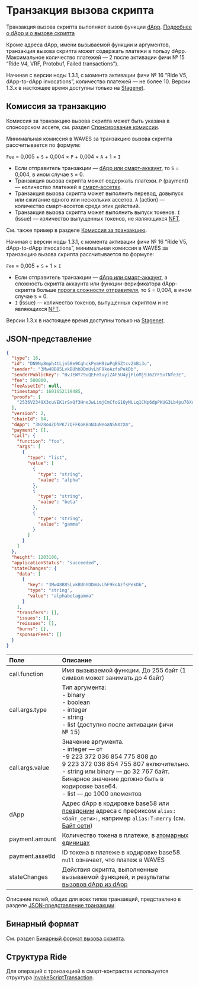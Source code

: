 # Транзакция вызова скрипта

Транзакция вызова скрипта выполняет вызов функции [dApp](/ru/blockchain/account/dapp). [Подробнее о dApp и о вызове скрипта](/ru/building-apps/smart-contracts/what-is-a-dapp)

Кроме адреса dApp, имени вызываемой функции и аргументов, транзакция вызова скрипта может содержать платежи в пользу dApp. Максимальное количество платежей — 2 после активации фичи №&nbsp;15 “Ride V4, VRF, Protobuf, Failed transactions”).

Начиная с версии ноды 1.3.1, с момента активации фичи №&nbsp;16 “Ride V5, dApp-to-dApp invocations”, количество платежей — не более 10. Версии 1.3.x в настоящее время доступны только на [Stagenet](/ru/blockchain/blockchain-network/).

## Комиссия за транзакцию

Комиссия за транзакцию вызова скрипта может быть указана в спонсорском ассете, см. раздел [Спонсирование комиссии](/ru/blockchain/waves-protocol/sponsored-fee).

Минимальная комиссия в WAVES за транзакцию вызова скрипта рассчитывается по формуле:

`Fee` = 0,005 + `S` + 0,004 × `P` + 0,004 × `A` + 1 × `I`

* Если отправитель транзакции — [dApp или смарт-аккаунт](/ru/blockchain/account/dapp), то `S` = 0,004, в ином случае `S` = 0.
* Транзакция вызова скрипта может содержать платежи. `P` (payment) — количество платежей в [смарт-ассетах](/ru/blockchain/token/smart-asset).
* Транзакция вызова скрипта может выполнить перевод, довыпуск или сжигание одного или нескольких ассетов. `A` (action) — количество смарт-ассетов среди этих действий.
* Транзакция вызова скрипта может выполнить выпуск токенов. `I` (issue) — количество выпущенных токенов, не являющихся [NFT](/ru/blockchain/token/non-fungible-token).

См. также пример в разделе [Комиссия за транзакцию](/ru/blockchain/transaction/transaction-fee).

Начиная с версии ноды 1.3.1, с момента активации фичи №&nbsp;16 “Ride V5, dApp-to-dApp invocations”, минимальная комиссия в WAVES за транзакцию вызова скрипта рассчитывается по формуле:

`Fee` = 0,005 + `S` + 1 × `I`

* Если отправитель транзакции — [dApp или смарт-аккаунт](/ru/blockchain/account/dapp), а сложность скрипта аккаунта или функции-верификатора dApp-скрипта больше [порога сложности отправителя](/ru/ride/limits/), то `S` = 0,004, в ином случае `S` = 0.
* `I` (issue) — количество токенов, выпущенных скриптом и не являющихся [NFT](/ru/blockchain/token/non-fungible-token).

Версии 1.3.x в настоящее время доступны только на [Stagenet](/ru/blockchain/blockchain-network/).

<!-- ### Версия 3

Версия 3 транзакции вызова скрипта добавлена в версии ноды 1.3.0 и включается с активацией фичи №&nbsp;16 “Ride V5, dApp-to-dApp invocations”. Версии 1.3.x в настоящее время доступны только на [Stagenet](/ru/blockchain/blockchain-network/).

<!-- `Fee` = (0,005 + `E`) × ⌈`С` / 4000⌉ + `S` + 0,004 × `P` + 0,004 × `A` + 1 × `I` + 0,004 × `N`,
`Fee` = 0,005 + `S` + 0,004 × `P` + 0,004 × `A` + 1 × `I` + 0,004 × `N`,

где:

   `E` (extra) — надбавка, указанная в поле `extraFeePerStep`,

   `С` (complexity) — сложность вызываемой функции, `С` / 4000 с округлением вверх до ближайшего целого — количество этапов вычислений. Подробное описание см. в разделе [Вычисления с продолжением](/ru/ride/advanced/continuation).

   `N` (nested) — общее количество вызовов функции `Invoke`. Подробное описание см. в разделе [Вызов dApp из dApp](/ru/ride/advanced/dapp-to-dapp).

Вычисления с продолжением и вызов dApp из dApp несовместимы, то есть не могут быть инициированы одной и той же транзакцией. -->

## JSON-представление

```json
{
  "type": 16,
  "id": "DN9Ny8mph4tLjn58e9CqhckPymH9zwPqBSZtcv2bBi3u",
  "sender": "3Mw48B85LvkBUhhDDmUvLhF9koAzfsPekDb",
  "senderPublicKey": "BvJEWY79uQEFetuyiZAF5U4yjPioMj9J6ZrF9uTNfe3E",
  "fee": 500000,
  "feeAssetId": null,
  "timestamp": 1601652119485,
  "proofs": [
    "2536V2349X3cuVEK1rSxQf3HneJwLimjCmCfoG1QyMLLq1CNp6dpPKUG3Lb4pu76XqLe3nWyo3HAEwGoALgBhxkF"
  ],
  "version": 2,
  "chainId": 84,
  "dApp": "3N28o4ZDhPK77QFFKoKBnN3uNeoaNSNXzXm",
  "payment": [],
  "call": {
    "function": "foo",
    "args": [
      {
        "type": "list",
        "value": [
          {
            "type": "string",
            "value": "alpha"
          },
          {
            "type": "string",
            "value": "beta"
          },
          {
            "type": "string",
            "value": "gamma"
          }
        ]
      }
    ]
  },
  "height": 1203100,
  "applicationStatus": "succeeded",
  "stateChanges": {
    "data": [
      {
        "key": "3Mw48B85LvkBUhhDDmUvLhF9koAzfsPekDb",
        "type": "string",
        "value": "alphabetagamma"
      }
    ],
    "transfers": [],
    "issues": [],
    "reissues": [],
    "burns": [],
    "sponsorFees": []
  }
}
```

| Поле | Описание |
| :--- | :--- |
| call.function | Имя вызываемой функции. До 255 байт (1 символ может занимать до 4 байт) |
| call.args.type | Тип аргумента:<br>- binary<br>- boolean<br>- integer<br>- string<br>- list (доступно после активации фичи №&nbsp;15) |
| call.args.value | Значение аргумента.<br>- integer — от -9&nbsp;223&nbsp;372&nbsp;036&nbsp;854&nbsp;775&nbsp;808 до 9&nbsp;223&nbsp;372&nbsp;036&nbsp;854&nbsp;755&nbsp;807 включительно.<br>- string или binary — до 32&nbsp;767 байт. Бинарное значение должно быть в кодировке base64.<br>- list — до 1000 элементов |
| dApp | Адрес dApp в кодировке base58 или [псевдоним](/ru/blockchain/account/alias) адреса c префиксом `alias:<байт_сети>:`, например `alias:T:merry` (см. [Байт сети](/ru/blockchain/blockchain-network/#байт-сети)) |
| payment.amount | Количество токена в платеже, в [атомарных единицах](/ru/blockchain/token/#атомарная-единица) |
| payment.assetId | ID токена в платеже в кодировке base58. `null` означает, что платеж в WAVES |
| stateChanges | Действия скрипта, выполненные вызываемой функцией, и результаты [вызовов dApp из dApp](/ru/ride/advanced/dapp-to-dapp) |

<!-- | extraFeePerStep | Добавочная комиссия за каждый этап вычислений, см. раздел [Вычисления с продолжением](/ru/ride/advanced/continuation). Надбавка выражена в том же токене, что и комиссия, в атомарных единицах. Значение, отличное от null или 0, допустимо только при вызове скрипта версии 5. Поле добавлено в транзакции версии 3 || сontinuationTransactionIds | Список транзакций продолжения в цепочке вычислений. Поле добавлено в транзакции версии 3 | -->

Описание полей, общих для всех типов транзакций, представлено в разделе [JSON-представление транзакции](/ru/blockchain/transaction/#json-представление-транзакции).

## Бинарный формат

См. раздел [Бинарный формат вызова скрипта](/ru/blockchain/binary-format/transaction-binary-format/invoke-script-transaction-binary-format).

## Структура Ride

Для операций с транзакцией в смарт-контрактах используется структура [InvokeScriptTransaction](/ru/ride/structures/transaction-structures/invoke-script-transaction).
